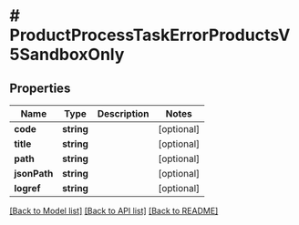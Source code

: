 # # ProductProcessTaskErrorProductsV5SandboxOnly

## Properties

Name | Type | Description | Notes
------------ | ------------- | ------------- | -------------
**code** | **string** |  | [optional]
**title** | **string** |  | [optional]
**path** | **string** |  | [optional]
**jsonPath** | **string** |  | [optional]
**logref** | **string** |  | [optional]

[[Back to Model list]](../../README.md#models) [[Back to API list]](../../README.md#endpoints) [[Back to README]](../../README.md)

